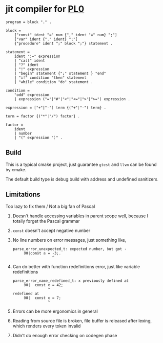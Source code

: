 # jit compiler for [PL0](https://en.wikipedia.org/wiki/PL/0)

```
program = block "." .

block =
    ["const" ident "=" num {"," ident "=" num} ";"]
    ["var" ident {"," ident} ";"]
    {"procedure" ident ";" block ";"} statement .

statement =
    ident ":=" expression
    | "call" ident
    | "?" ident
    | "!" expression
    | "begin" statement {";" statement } "end"
    | "if" condition "then" statement
    | "while" condition "do" statement .

condition =
    "odd" expression
    | expression ("="|"#"|"<"|"<="|">"|">=") expression .

expression = ["+"|"-"] term {("+"|"-") term} .

term = factor {("*"|"/") factor} .

factor =
    ident
    | number
    | "(" expression ")" .
```

## Build

This is a typical cmake project, just guarantee `gtest` and `llvm` can be found by cmake.

The default build type is debug build with address and undefined sanitizers.

## Limitations

Too lazy to fix them / Not a big fan of Pascal

1. Doesn't handle accessing variables in parent scope well, because I totally forget the Pascal grammar
2. `const` doesn't accept negative number
3. No line numbers on error messages, just something like,

    ```
    parse_error_unexpected_t: expected number, but got -
         00|const a = -3;.
                      ^
    ```
4. Can do better with function redefinitions error, just like variable redefinitions

    ```
    parse_error_name_redefined_t: x previously defined at
         00|  const x = 42;
                    ^
    redefined at
         00|  const x = 7;
                    ^
    ```
5. Errors can be more ergonomics in general
6. Reading from source file is broken, file buffer is released after lexing, which renders every token invalid
7. Didn't do enough error checking on codegen phase
